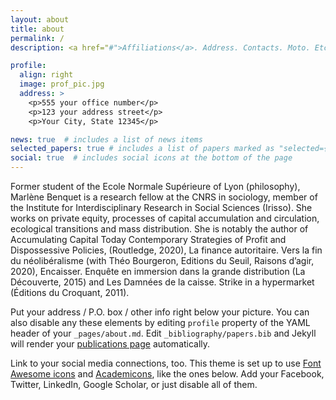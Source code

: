 ```yaml
---
layout: about
title: about
permalink: /
description: <a href="#">Affiliations</a>. Address. Contacts. Moto. Etc.

profile:
  align: right
  image: prof_pic.jpg
  address: >
    <p>555 your office number</p>
    <p>123 your address street</p>
    <p>Your City, State 12345</p>

news: true  # includes a list of news items
selected_papers: true # includes a list of papers marked as "selected={true}"
social: true  # includes social icons at the bottom of the page
---
```


Former student of the Ecole Normale Supérieure of Lyon (philosophy), Marlène Benquet is a research fellow at the CNRS in sociology, member of the Institute for Interdisciplinary Research in Social Sciences (Irisso). She works on private equity, processes of capital accumulation and circulation, ecological transitions and mass distribution. She is notably the author of Accumulating Capital Today Contemporary Strategies of Profit and Dispossessive Policies, (Routledge, 2020), La finance autoritaire. Vers la fin du néolibéralisme (with Théo Bourgeron, Editions du Seuil, Raisons d’agir, 2020), Encaisser. Enquête en immersion dans la grande distribution (La Découverte, 2015) and Les Damnées de la caisse. Strike in a hypermarket (Éditions du Croquant, 2011). 

Put your address / P.O. box / other info right below your picture. You can also disable any these elements by editing `profile` property of the YAML header of your `_pages/about.md`. Edit `_bibliography/papers.bib` and Jekyll will render your [publications page](/al-folio/publications/) automatically.

Link to your social media connections, too. This theme is set up to use [Font Awesome icons](http://fortawesome.github.io/Font-Awesome/) and [Academicons](https://jpswalsh.github.io/academicons/), like the ones below. Add your Facebook, Twitter, LinkedIn, Google Scholar, or just disable all of them.
